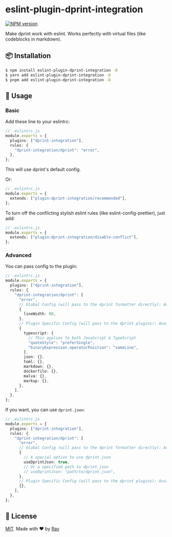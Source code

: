 # eslint-plugin-dprint-integration

[![NPM version](https://img.shields.io/npm/v/eslint-plugin-dprint-integration?color=a1b858&label=)](https://www.npmjs.com/package/eslint-plugin-dprint-integration)

Make dprint work with eslint. Works perfectly with virtual files (like codeblocks in markdown).

## 📦 Installation

```bash
$ npm install eslint-plugin-dprint-integration -D
$ yarn add eslint-plugin-dprint-integration -D
$ pnpm add eslint-plugin-dprint-integration -D
```

## 🚀 Usage

### Basic

Add these line to your eslintrc:

```ts
// .eslintrc.js
module.exports = {
  plugins: ["dprint-integration"],
  rules: {
    "dprint-integration/dprint": "error",
  },
};
```

This will use dprint's default config.

Or:

```ts
// .eslintrc.js
module.exports = {
  extends: ["plugin:dprint-integration/recommended"],
};
```

To turn off the conflicting stylish eslint rules (like eslint-config-prettier), just add:

```ts
// .eslintrc.js
module.exports = {
  extends: ["plugin:dprint-integration/disable-conflict"],
};
```

### Advanced

You can pass config to the plugin:

```ts
// .eslintrc.js
module.exports = {
  plugins: ["dprint-integration"],
  rules: {
    "dprint-integration/dprint": [
      "error",
      // Global Config (will pass to the dprint formatter directly): Available at https://dprint.dev/config/
      {
        lineWidth: 80,
      },
      // Plugin Specific Config (will pass to the dprint plugins): Available at https://dprint.dev/plugins/
      {
        typescript: {
          // This applies to both JavaScript & TypeScript
          "quoteStyle": "preferSingle",
          "binaryExpression.operatorPosition": "sameLine",
        },
        json: {},
        toml: {},
        markdown: {},
        dockerfile: {},
        malva: {},
        markup: {},
      },
    ],
  },
};
```

If you want, you can use `dprint.json`:

```ts
// .eslintrc.js
module.exports = {
  plugins: ["dprint-integration"],
  rules: {
    "dprint-integration/dprint": [
      "error",
      // Global Config (will pass to the dprint formatter directly): Available at https://dprint.dev/config/
      {
        // A special option to use dprint.json
        useDprintJson: true,
        // Or a specified path to dprint.json
        // useDprintJson: "path/to/dprint.json",
      },
      // Plugin Specific Config (will pass to the dprint plugins): Available at https://dprint.dev/plugins/
      {},
    ],
  },
};
```

## 📝 License

[MIT](./LICENSE). Made with ❤️ by [Ray](https://github.com/so1ve)
